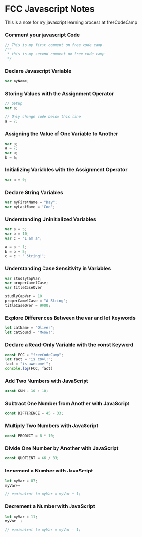 # FCC Javascript Notes
This is a note for my javascript learning process at freeCodeCamp

### Comment your javascript Code
```js
// This is my first comment on free code camp.
/**
 * this is my second comment on free code camp
 */
```

### Declare Javascript Variable
```js
var myName;
```

### Storing Values with the Assignment Operator
```js
// Setup
var a;

// Only change code below this line
a = 7;
```

### Assigning the Value of One Variable to Another
```js
var a;
a = 7;
var b;
b = a;
```

### Initializing Variables with the Assignment Operator
```js
var a = 9;
```

### Declare String Variables
```js
var myFirstName = "Day";
var myLastName = "Cod";
```

### Understanding Uninitialized Variables
```js
var a = 5;
var b = 10;
var c = "I am a";

a = a + 1;
b = b + 5;
c = c + " String!";
```

### Understanding Case Sensitivity in Variables
```js
var studlyCapVar;
var properCamelCase;
var titleCaseOver;

studlyCapVar = 10;
properCamelCase = "A String";
titleCaseOver = 9000;
```

### Explore Differences Between the var and let Keywords
```js
let catName = "Oliver";
let catSound = "Meow!";
```

### Declare a Read-Only Variable with the const Keyword
```js
const FCC = "freeCodeCamp";
let fact = "is cool!";
fact = "is awesome!";
console.log(FCC, fact)
```

### Add Two Numbers with JavaScript
```js
const SUM = 10 + 10;
```

### Subtract One Number from Another with JavaScript
```js
const DIFFERENCE = 45 - 33;
```

### Multiply Two Numbers with JavaScript
```js
const PRODUCT = 8 * 10;
```


### Divide One Number by Another with JavaScript
```js
const QUOTIENT = 66 / 33;
```

### Increment a Number with JavaScript
```js
let myVar = 87;
myVar++

// equivalent to myVar = myVar + 1;
```

### Decrement a Number with JavaScript
```js
let myVar = 11;
myVar--;

// equivalent to myVar = myVar - 1;
```